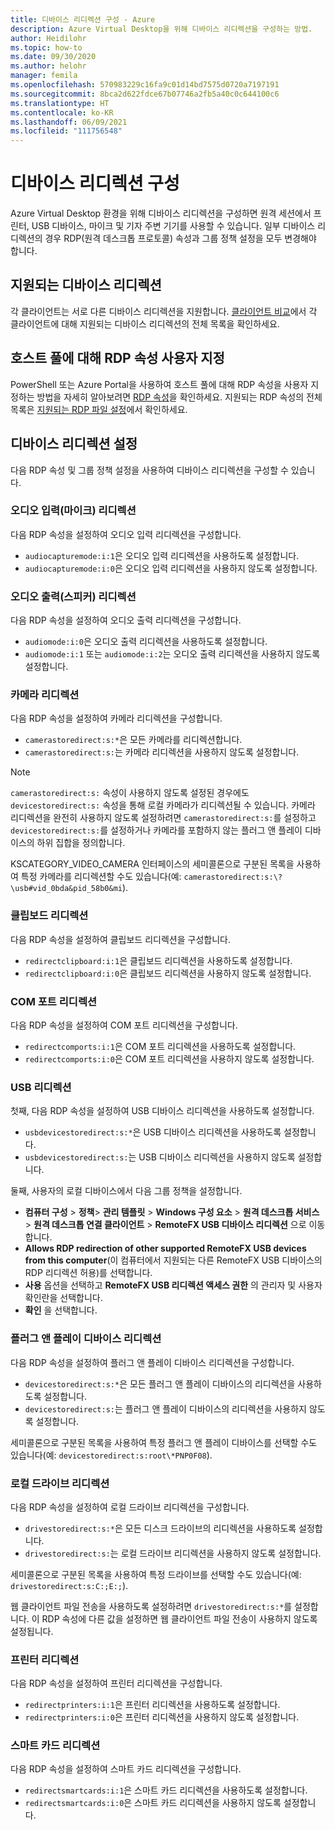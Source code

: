 ```yaml
---
title: 디바이스 리디렉션 구성 - Azure
description: Azure Virtual Desktop을 위해 디바이스 리디렉션을 구성하는 방법.
author: Heidilohr
ms.topic: how-to
ms.date: 09/30/2020
ms.author: helohr
manager: femila
ms.openlocfilehash: 570983229c16fa9c01d14bd7575d0720a7197191
ms.sourcegitcommit: 8bca2d622fdce67b07746a2fb5a40c0c644100c6
ms.translationtype: HT
ms.contentlocale: ko-KR
ms.lasthandoff: 06/09/2021
ms.locfileid: "111756548"
---
```

# <a name="configure-device-redirections"></a>디바이스 리디렉션 구성

Azure Virtual Desktop 환경을 위해 디바이스 리디렉션을 구성하면 원격 세션에서 프린터, USB 디바이스, 마이크 및 기자 주변 기기를 사용할 수 있습니다. 일부 디바이스 리디렉션의 경우 RDP(원격 데스크톱 프로토콜) 속성과 그룹 정책 설정을 모두 변경해야 합니다.

## <a name="supported-device-redirections"></a>지원되는 디바이스 리디렉션

각 클라이언트는 서로 다른 디바이스 리디렉션을 지원합니다. [클라이언트 비교](/windows-server/remote/remote-desktop-services/clients/remote-desktop-app-compare)에서 각 클라이언트에 대해 지원되는 디바이스 리디렉션의 전체 목록을 확인하세요.

## <a name="customizing-rdp-properties-for-a-host-pool"></a>호스트 풀에 대해 RDP 속성 사용자 지정

PowerShell 또는 Azure Portal을 사용하여 호스트 풀에 대해 RDP 속성을 사용자 지정하는 방법을 자세히 알아보려면 [RDP 속성](customize-rdp-properties.md)을 확인하세요. 지원되는 RDP 속성의 전체 목록은 [지원되는 RDP 파일 설정](/windows-server/remote/remote-desktop-services/clients/rdp-files?context=%2fazure%2fvirtual-desktop%2fcontext%2fcontext)에서 확인하세요.

## <a name="setup-device-redirections"></a>디바이스 리디렉션 설정

다음 RDP 속성 및 그룹 정책 설정을 사용하여 디바이스 리디렉션을 구성할 수 있습니다.

### <a name="audio-input-microphone-redirection"></a>오디오 입력(마이크) 리디렉션

다음 RDP 속성을 설정하여 오디오 입력 리디렉션을 구성합니다.

- `audiocapturemode:i:1`은 오디오 입력 리디렉션을 사용하도록 설정합니다.
- `audiocapturemode:i:0`은 오디오 입력 리디렉션을 사용하지 않도록 설정합니다.

### <a name="audio-output-speaker-redirection"></a>오디오 출력(스피커) 리디렉션

다음 RDP 속성을 설정하여 오디오 출력 리디렉션을 구성합니다.

- `audiomode:i:0`은 오디오 출력 리디렉션을 사용하도록 설정합니다.
- `audiomode:i:1` 또는 `audiomode:i:2`는 오디오 출력 리디렉션을 사용하지 않도록 설정합니다.

### <a name="camera-redirection"></a>카메라 리디렉션

다음 RDP 속성을 설정하여 카메라 리디렉션을 구성합니다.

- `camerastoredirect:s:*`은 모든 카메라를 리디렉션합니다.
- `camerastoredirect:s:`는 카메라 리디렉션을 사용하지 않도록 설정합니다.

>[!NOTE]
>`camerastoredirect:s:` 속성이 사용하지 않도록 설정된 경우에도 `devicestoredirect:s:` 속성을 통해 로컬 카메라가 리디렉션될 수 있습니다. 카메라 리디렉션을 완전히 사용하지 않도록 설정하려면 `camerastoredirect:s:`를 설정하고 `devicestoredirect:s:`를 설정하거나 카메라를 포함하지 않는 플러그 앤 플레이 디바이스의 하위 집합을 정의합니다.

KSCATEGORY_VIDEO_CAMERA 인터페이스의 세미콜론으로 구분된 목록을 사용하여 특정 카메라를 리디렉션할 수도 있습니다(예: `camerastoredirect:s:\?\usb#vid_0bda&pid_58b0&mi`).

### <a name="clipboard-redirection"></a>클립보드 리디렉션

다음 RDP 속성을 설정하여 클립보드 리디렉션을 구성합니다.

- `redirectclipboard:i:1`은 클립보드 리디렉션을 사용하도록 설정합니다.
- `redirectclipboard:i:0`은 클립보드 리디렉션을 사용하지 않도록 설정합니다.

### <a name="com-port-redirections"></a>COM 포트 리디렉션

다음 RDP 속성을 설정하여 COM 포트 리디렉션을 구성합니다.

- `redirectcomports:i:1`은 COM 포트 리디렉션을 사용하도록 설정합니다.
- `redirectcomports:i:0`은 COM 포트 리디렉션을 사용하지 않도록 설정합니다.

### <a name="usb-redirection"></a>USB 리디렉션

첫째, 다음 RDP 속성을 설정하여 USB 디바이스 리디렉션을 사용하도록 설정합니다.

- `usbdevicestoredirect:s:*`은 USB 디바이스 리디렉션을 사용하도록 설정합니다.
- `usbdevicestoredirect:s:`는 USB 디바이스 리디렉션을 사용하지 않도록 설정합니다.

둘째, 사용자의 로컬 디바이스에서 다음 그룹 정책을 설정합니다.

- **컴퓨터 구성** > **정책**> **관리 템플릿** > **Windows 구성 요소** > **원격 데스크톱 서비스** > **원격 데스크톱 연결 클라이언트** > **RemoteFX USB 디바이스 리디렉션** 으로 이동합니다.
- **Allows RDP redirection of other supported RemoteFX USB devices from this computer**(이 컴퓨터에서 지원되는 다른 RemoteFX USB 디바이스의 RDP 리디렉션 허용)를 선택합니다.
- **사용** 옵션을 선택하고 **RemoteFX USB 리디렉션 액세스 권한** 의 관리자 및 사용자 확인란을 선택합니다.
- **확인** 을 선택합니다.

### <a name="plug-and-play-device-redirection"></a>플러그 앤 플레이 디바이스 리디렉션

다음 RDP 속성을 설정하여 플러그 앤 플레이 디바이스 리디렉션을 구성합니다.

- `devicestoredirect:s:*`은 모든 플러그 앤 플레이 디바이스의 리디렉션을 사용하도록 설정합니다.
- `devicestoredirect:s:`는 플러그 앤 플레이 디바이스의 리디렉션을 사용하지 않도록 설정합니다.

세미콜론으로 구분된 목록을 사용하여 특정 플러그 앤 플레이 디바이스를 선택할 수도 있습니다(예: `devicestoredirect:s:root\*PNP0F08`).

### <a name="local-drive-redirection"></a>로컬 드라이브 리디렉션

다음 RDP 속성을 설정하여 로컬 드라이브 리디렉션을 구성합니다.

- `drivestoredirect:s:*`은 모든 디스크 드라이브의 리디렉션을 사용하도록 설정합니다.
- `drivestoredirect:s:`는 로컬 드라이브 리디렉션을 사용하지 않도록 설정합니다.

세미콜론으로 구분된 목록을 사용하여 특정 드라이브를 선택할 수도 있습니다(예: `drivestoredirect:s:C:;E:;`).

웹 클라이언트 파일 전송을 사용하도록 설정하려면 `drivestoredirect:s:*`를 설정합니다. 이 RDP 속성에 다른 값을 설정하면 웹 클라이언트 파일 전송이 사용하지 않도록 설정됩니다.

### <a name="printer-redirection"></a>프린터 리디렉션

다음 RDP 속성을 설정하여 프린터 리디렉션을 구성합니다.

- `redirectprinters:i:1`은 프린터 리디렉션을 사용하도록 설정합니다.
- `redirectprinters:i:0`은 프린터 리디렉션을 사용하지 않도록 설정합니다.

### <a name="smart-card-redirection"></a>스마트 카드 리디렉션

다음 RDP 속성을 설정하여 스마트 카드 리디렉션을 구성합니다.

- `redirectsmartcards:i:1`은 스마트 카드 리디렉션을 사용하도록 설정합니다.
- `redirectsmartcards:i:0`은 스마트 카드 리디렉션을 사용하지 않도록 설정합니다.
